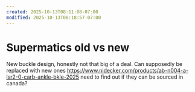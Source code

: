 ```yaml
---
created: 2025-10-13T08:11:08-07:00
modified: 2025-10-13T08:18:57-07:00
---
```


# Supermatics old vs new

New buckle design, honestly not that big of a deal.
Can supposedly be replaced with new ones 
https://www.nidecker.com/products/ab-n004-a-lsr2-0-carb-ankle-bkle-2025 need to find out if they can be sourced in canada?
